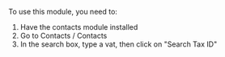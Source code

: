 To use this module, you need to:

1. Have the contacts module installed
2. Go to Contacts / Contacts
3. In the search box, type a vat, then click on "Search Tax ID"
